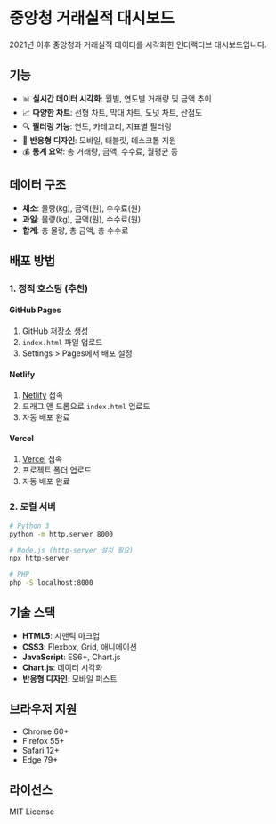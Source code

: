 # 중앙청 거래실적 대시보드

2021년 이후 중앙청과 거래실적 데이터를 시각화한 인터랙티브 대시보드입니다.

## 기능

- 📊 **실시간 데이터 시각화**: 월별, 연도별 거래량 및 금액 추이
- 📈 **다양한 차트**: 선형 차트, 막대 차트, 도넛 차트, 산점도
- 🔍 **필터링 기능**: 연도, 카테고리, 지표별 필터링
- 📱 **반응형 디자인**: 모바일, 태블릿, 데스크톱 지원
- 💰 **통계 요약**: 총 거래량, 금액, 수수료, 월평균 등

## 데이터 구조

- **채소**: 물량(kg), 금액(원), 수수료(원)
- **과일**: 물량(kg), 금액(원), 수수료(원)
- **합계**: 총 물량, 총 금액, 총 수수료

## 배포 방법

### 1. 정적 호스팅 (추천)

#### GitHub Pages
1. GitHub 저장소 생성
2. `index.html` 파일 업로드
3. Settings > Pages에서 배포 설정

#### Netlify
1. [Netlify](https://netlify.com) 접속
2. 드래그 앤 드롭으로 `index.html` 업로드
3. 자동 배포 완료

#### Vercel
1. [Vercel](https://vercel.com) 접속
2. 프로젝트 폴더 업로드
3. 자동 배포 완료

### 2. 로컬 서버

```bash
# Python 3
python -m http.server 8000

# Node.js (http-server 설치 필요)
npx http-server

# PHP
php -S localhost:8000
```

## 기술 스택

- **HTML5**: 시맨틱 마크업
- **CSS3**: Flexbox, Grid, 애니메이션
- **JavaScript**: ES6+, Chart.js
- **Chart.js**: 데이터 시각화
- **반응형 디자인**: 모바일 퍼스트

## 브라우저 지원

- Chrome 60+
- Firefox 55+
- Safari 12+
- Edge 79+

## 라이선스

MIT License
